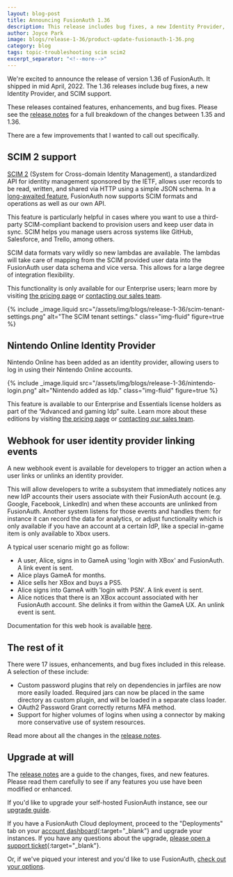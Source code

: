 ```yaml
---
layout: blog-post
title: Announcing FusionAuth 1.36
description: This release includes bug fixes, a new Identity Provider, and SCIM2 support.
author: Joyce Park 
image: blogs/release-1-36/product-update-fusionauth-1-36.png
category: blog
tags: topic-troubleshooting scim scim2
excerpt_separator: "<!--more-->"
---
```


We're excited to announce the release of version 1.36 of FusionAuth. It shipped in mid April, 2022. The 1.36 releases include bug fixes, a new Identity Provider, and SCIM support.

<!--more-->

These releases contained features, enhancements, and bug fixes. Please see the [release notes](/docs/v1/tech/release-notes#version-1-36-1) for a full breakdown of the changes between 1.35 and 1.36. 

There are a few improvements that I wanted to call out specifically.

## SCIM 2 support

[SCIM 2](http://www.simplecloud.info) (System for Cross-domain Identity Management), a standardized API for identity management sponsored by the IETF, allows user records to be read, written, and shared via HTTP using a simple JSON schema. In a [long-awaited feature](https://github.com/FusionAuth/fusionauth-issues/issues/106), FusionAuth now supports SCIM formats and operations as well as our own API.

This feature is particularly helpful in cases where you want to use a third-party SCIM-compliant backend to provision users and keep user data in sync. SCIM helps you manage users across systems like GitHub, Salesforce, and Trello, among others.

SCIM data formats vary wildly so new lambdas are available. The lambdas will take care of mapping from the SCIM provided user data into the FusionAuth user data schema and vice versa. This allows for a large degree of integration flexibility.

This functionality is only available for our Enterprise users; learn more by visiting [the pricing page](/pricing) or [contacting our sales team](/contact).

{% include _image.liquid src="/assets/img/blogs/release-1-36/scim-tenant-settings.png" alt="The SCIM tenant settings." class="img-fluid" figure=true %}

## Nintendo Online Identity Provider

Nintendo Online has been added as an identity provider, allowing users to log in using their Nintendo Online accounts.

{% include _image.liquid src="/assets/img/blogs/release-1-36/nintendo-login.png" alt="Nintendo added as Idp." class="img-fluid" figure=true %}

This feature is available to our Enterprise and Essentials license holders as part of the “Advanced and gaming Idp” suite. Learn more about these editions by visiting [the pricing page](/pricing) or [contacting our sales team](/contact).
 
## Webhook for user identity provider linking events

A new webhook event is available for developers to trigger an action when a user links or unlinks an identity provider.

This will allow developers to write a subsystem that immediately notices any new IdP accounts their users associate with their FusionAuth account (e.g. Google, Facebook, LinkedIn) and when these accounts are unlinked from FusionAuth. Another system listens for those events and handles them: for instance it can record the data for analytics, or adjust functionality which is only available if you have an account at a certain IdP, like a special in-game item is only available to Xbox users.

A typical user scenario might go as follow:

* A user, Alice, signs in to GameA using 'login with XBox' and FusionAuth. A link event is sent.
* Alice plays GameA for months.
* Alice sells her XBox and buys a PS5.
* Alice  signs into GameA with 'login with PSN'. A link event is sent.
* Alice notices that there is an XBox account associated with her FusionAuth account. She delinks it from within the GameA UX. An unlink event is sent.

Documentation for this web hook is available [here](/docs/v1/tech/events-webhooks/events/).
 
## The rest of it

There were 17 issues, enhancements, and bug fixes included in this release. A selection of these include:

* Custom password plugins that rely on dependencies in jarfiles are now more easily loaded. Required jars can now be  placed in the same directory as custom plugin, and will be loaded in a separate class loader.
* OAuth2 Password Grant correctly returns MFA method.
* Support for higher volumes of logins when using a connector by making more conservative use of system resources.

Read more about all the changes in the [release notes](/docs/v1/tech/release-notes#version-1-36-1).

## Upgrade at will

The [release notes](/docs/v1/tech/release-notes#version-1-36-1) are a guide to the changes, fixes, and new features. Please read them carefully to see if any features you use have been modified or enhanced.

If you'd like to upgrade your self-hosted FusionAuth instance, see our [upgrade guide](/docs/v1/tech/admin-guide/upgrade). 

If you have a FusionAuth Cloud deployment, proceed to the "Deployments" tab on your [account dashboard](https://account.fusionauth.io/account/deployment/){:target="_blank"} and upgrade your instances. If you have any questions about the upgrade, [please open a support ticket](https://account.fusionauth.io/account/support/){:target="_blank"}.

Or, if we've piqued your interest and you'd like to use FusionAuth, [check out your options](/pricing).

